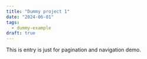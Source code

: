 ```yaml
---
title: "Dummy project 1"
date: "2024-06-01"
tags:
  - dummy-example
draft: true
---
```


This is entry is just for pagination and navigation demo.
